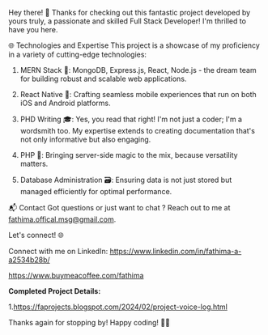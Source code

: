 Hey there! 👋 Thanks for checking out this fantastic project developed by yours truly, a passionate and skilled Full Stack Developer! I'm thrilled to have you here.

🌐 Technologies and Expertise
This project is a showcase of my proficiency in a variety of cutting-edge technologies:

1. MERN Stack 🚀: MongoDB, Express.js, React, Node.js - the dream team for building robust and scalable web applications.

2. React Native 📱: Crafting seamless mobile experiences that run on both iOS and Android platforms.
3. PHD Writing 🎓: Yes, you read that right! I'm not just a coder; I'm a wordsmith too. My expertise extends to creating documentation that's not only informative but also engaging.
4. PHP 🐘: Bringing server-side magic to the mix, because versatility matters.
5. Database Administration 🗃️: Ensuring data is not just stored but managed efficiently for optimal performance.

📬 Contact
Got questions or just want to chat ? Reach out to me at fathima.offical.msg@gmail.com. 

Let's connect! 🌐

Connect with me on LinkedIn: https://www.linkedin.com/in/fathima-a-a2534b28b/

https://www.buymeacoffee.com/fathima


**Completed Project Details:**

1.https://faprojects.blogspot.com/2024/02/project-voice-log.html



Thanks again for stopping by! Happy coding! 🚀✨
